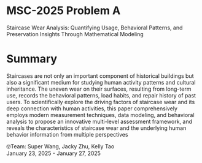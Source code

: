 # MSC-2025 Problem A
Staircase Wear Analysis: Quantifying Usage, Behavioral Patterns,
and Preservation Insights Through Mathematical Modeling

# Summary
Staircases are not only an important component of historical buildings but also a significant medium
for studying human activity patterns and cultural inheritance. The uneven wear on their surfaces,
resulting from long-term use, records the behavioral patterns, load habits, and repair history of past
users. To scientifically explore the driving factors of staircase wear and its deep connection with human
activities, this paper comprehensively employs modern measurement techniques, data modeling, and
behavioral analysis to propose an innovative multi-level assessment framework, and reveals the characteristics
of staircase wear and the underlying human behavior information from multiple perspectives

🤓Team: Super Wang, Jacky Zhu, Kelly Tao  
January 23, 2025 - January 27, 2025
